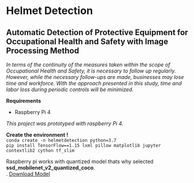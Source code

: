 # Helmet Detection
## Automatic Detection of Protective Equipment for Occupational Health and Safety with Image Processing Method
*In terms of the continuity of the measures taken within the scope of Occupational Health and Safety, it is necessary to follow up regularly. However, while the necessary follow-ups are made, businesses may lose time and workforce. With the approach presented in this study, time and labor loss during periodic controls will be minimized.*

**Requirements** <br/>
- Raspberry Pi 4 <br/>

*This project was prototyped with raspberry Pi 4.*

**Create the environment !** <br/>
`conda create -n helmetdetection python=3.7` <br/>
`pip install TensorFlow==1.15 lxml pillow matplotlib jupyter contextlib2 cython tf_slim`

Raspberry pi works with quantized model thats why selected  **ssd_mobilenet_v2_quantized_coco**. <br/>.
[Download Model](https://github.com/tensorflow/models/blob/master/research/object_detection/g3doc/tf1_detection_zoo.md)
